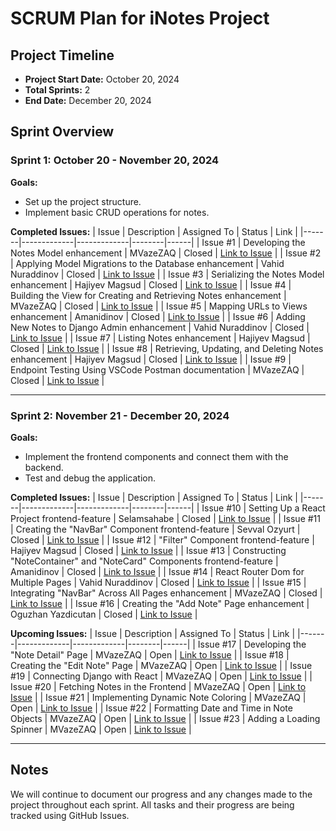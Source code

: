 
# SCRUM Plan for iNotes Project

## Project Timeline
- **Project Start Date:** October 20, 2024
- **Total Sprints:** 2
- **End Date:** December 20, 2024

## Sprint Overview

### Sprint 1: October 20 - November 20, 2024
**Goals:**
- Set up the project structure.
- Implement basic CRUD operations for notes.

**Completed Issues:**
| Issue | Description | Assigned To | Status | Link |
|-------|-------------|-------------|--------|------|
| Issue #1 | Developing the Notes Model enhancement | MVazeZAQ | Closed | [Link to Issue](https://github.com/MVazeZAQ/MVTeam/issues/1) |
| Issue #2 | Applying Model Migrations to the Database enhancement | Vahid Nuraddinov | Closed | [Link to Issue](https://github.com/MVazeZAQ/MVTeam/issues/2) |
| Issue #3 | Serializing the Notes Model enhancement | Hajiyev Magsud | Closed | [Link to Issue](https://github.com/MVazeZAQ/MVTeam/issues/3) |
| Issue #4 | Building the View for Creating and Retrieving Notes enhancement | MVazeZAQ | Closed | [Link to Issue](https://github.com/MVazeZAQ/MVTeam/issues/4) |
| Issue #5 | Mapping URLs to Views enhancement | Amanidinov | Closed | [Link to Issue](https://github.com/MVazeZAQ/MVTeam/issues/5) |
| Issue #6 | Adding New Notes to Django Admin enhancement | Vahid Nuraddinov | Closed | [Link to Issue](https://github.com/MVazeZAQ/MVTeam/issues/6) |
| Issue #7 | Listing Notes enhancement | Hajiyev Magsud | Closed | [Link to Issue](https://github.com/MVazeZAQ/MVTeam/issues/7) |
| Issue #8 | Retrieving, Updating, and Deleting Notes enhancement | Hajiyev Magsud | Closed | [Link to Issue](https://github.com/MVazeZAQ/MVTeam/issues/8) |
| Issue #9 | Endpoint Testing Using VSCode Postman documentation | MVazeZAQ | Closed | [Link to Issue](https://github.com/MVazeZAQ/MVTeam/issues/9) |

---

### Sprint 2: November 21 - December 20, 2024
**Goals:**
- Implement the frontend components and connect them with the backend.
- Test and debug the application.

**Completed Issues:**
| Issue | Description | Assigned To | Status | Link |
|-------|-------------|-------------|--------|------|
| Issue #10 | Setting Up a React Project frontend-feature | Selamsahabe | Closed | [Link to Issue](https://github.com/MVazeZAQ/MVTeam/issues/10) |
| Issue #11 | Creating the "NavBar" Component frontend-feature | Sevval Ozyurt | Closed | [Link to Issue](https://github.com/MVazeZAQ/MVTeam/issues/11) |
| Issue #12 | "Filter" Component frontend-feature | Hajiyev Magsud | Closed | [Link to Issue](https://github.com/MVazeZAQ/MVTeam/issues/12) |
| Issue #13 | Constructing "NoteContainer" and "NoteCard" Components frontend-feature | Amanidinov | Closed | [Link to Issue](https://github.com/MVazeZAQ/MVTeam/issues/13) |
| Issue #14 | React Router Dom for Multiple Pages | Vahid Nuraddinov | Closed | [Link to Issue](https://github.com/MVazeZAQ/MVTeam/issues/14) |
| Issue #15 | Integrating "NavBar" Across All Pages enhancement | MVazeZAQ | Closed | [Link to Issue](https://github.com/MVazeZAQ/MVTeam/issues/15) |
| Issue #16 | Creating the "Add Note" Page enhancement | Oguzhan Yazdicutan | Closed | [Link to Issue](https://github.com/MVazeZAQ/MVTeam/issues/16) |

**Upcoming Issues:**
| Issue | Description | Assigned To | Status | Link |
|-------|-------------|-------------|--------|------|
| Issue #17 | Developing the "Note Detail" Page | MVazeZAQ | Open | [Link to Issue](https://github.com/MVazeZAQ/MVTeam/issues/17) |
| Issue #18 | Creating the "Edit Note" Page | MVazeZAQ | Open | [Link to Issue](https://github.com/MVazeZAQ/MVTeam/issues/18) |
| Issue #19 | Connecting Django with React | MVazeZAQ | Open | [Link to Issue](https://github.com/MVazeZAQ/MVTeam/issues/19) |
| Issue #20 | Fetching Notes in the Frontend | MVazeZAQ | Open | [Link to Issue](https://github.com/MVazeZAQ/MVTeam/issues/20) |
| Issue #21 | Implementing Dynamic Note Coloring | MVazeZAQ | Open | [Link to Issue](https://github.com/MVazeZAQ/MVTeam/issues/21) |
| Issue #22 | Formatting Date and Time in Note Objects | MVazeZAQ | Open | [Link to Issue](https://github.com/MVazeZAQ/MVTeam/issues/22) |
| Issue #23 | Adding a Loading Spinner | MVazeZAQ | Open | [Link to Issue](https://github.com/MVazeZAQ/MVTeam/issues/23) |

---

## Notes
We will continue to document our progress and any changes made to the project throughout each sprint. All tasks and their progress are being tracked using GitHub Issues.
